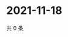 # 2021-11-18

共 0 条

<!-- BEGIN WEIBO -->
<!-- 最后更新时间 Thu Nov 18 2021 11:11:53 GMT+0800 (China Standard Time) -->

<!-- END WEIBO -->
